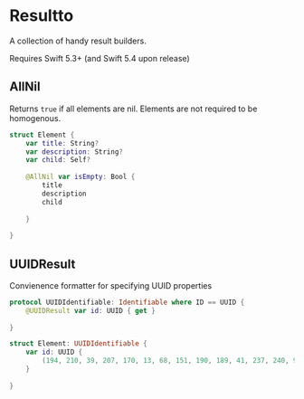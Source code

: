# Resultto

A collection of handy result builders.

Requires Swift 5.3+ (and Swift 5.4 upon release)


## AllNil

Returns `true` if all elements are nil. 
Elements are not required to be homogenous.

```swift
struct Element {
    var title: String?
    var description: String?
    var child: Self?
    
    @AllNil var isEmpty: Bool {
        title
        description
        child
        
    }
    
}

```

## UUIDResult

Convienence formatter for specifying UUID properties

```swift
protocol UUIDIdentifiable: Identifiable where ID == UUID {
    @UUIDResult var id: UUID { get }
    
}

struct Element: UUIDIdentifiable {
    var id: UUID {
        (194, 210, 39, 207, 170, 13, 68, 151, 190, 189, 41, 237, 240, 95, 174, 248)
    }
    
}
```
